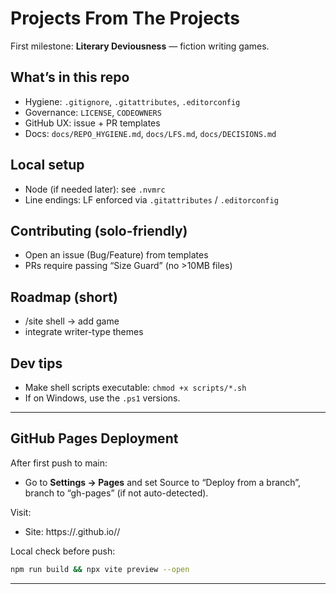# Projects From The Projects
First milestone: **Literary Deviousness** — fiction writing games.

## What’s in this repo
- Hygiene: `.gitignore`, `.gitattributes`, `.editorconfig`
- Governance: `LICENSE`, `CODEOWNERS`
- GitHub UX: issue + PR templates
- Docs: `docs/REPO_HYGIENE.md`, `docs/LFS.md`, `docs/DECISIONS.md`

## Local setup
- Node (if needed later): see `.nvmrc`
- Line endings: LF enforced via `.gitattributes` / `.editorconfig`

## Contributing (solo-friendly)
- Open an issue (Bug/Feature) from templates
- PRs require passing “Size Guard” (no >10MB files)

## Roadmap (short)
- /site shell → add game
- integrate writer-type themes

## Dev tips
- Make shell scripts executable: `chmod +x scripts/*.sh`
- If on Windows, use the `.ps1` versions.

---
## GitHub Pages Deployment

After first push to main:
- Go to **Settings → Pages** and set Source to “Deploy from a branch”, branch to “gh-pages” (if not auto-detected).

Visit:
- Site: https://<user>.github.io/<repo>/

Local check before push:
```sh
npm run build && npx vite preview --open
```
---
